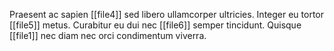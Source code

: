 
Praesent ac sapien [[file4]] sed libero ullamcorper ultricies. Integer eu tortor [[file5]] metus.
Curabitur eu dui nec [[file6]] semper tincidunt. Quisque [[file1]] nec diam nec orci condimentum viverra.
